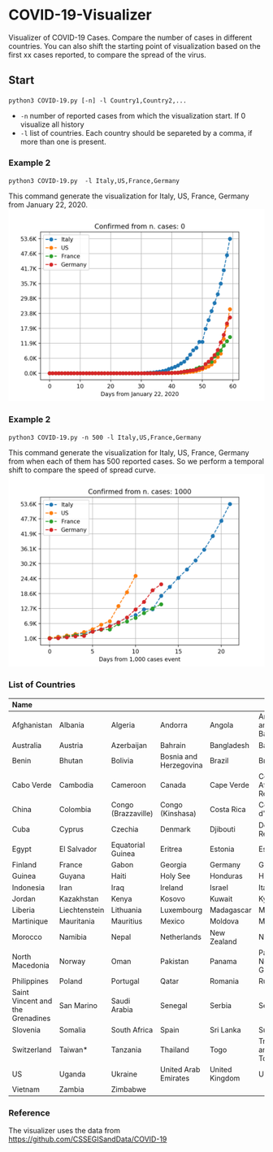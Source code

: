 # COVID-19-Visualizer
Visualizer of COVID-19 Cases. Compare the number of cases in different countries. You can also shift the starting point of visualization based on the first xx cases reported, to compare the spread of the virus.

## Start 

`python3 COVID-19.py [-n] -l Country1,Country2,...`

- `-n` number of reported cases from which the visualization start. If 0 visualize all history
- `-l` list of countries. Each country should be separeted by a comma, if more than one is present.

### Example 2

`python3 COVID-19.py  -l Italy,US,France,Germany`

This command generate the visualization for Italy, US, France, Germany from January 22, 2020.
![Image 1](https://github.com/edoardoramalli/COVID-19-Visualizer/blob/master/img/img.png)

### Example 2

`python3 COVID-19.py -n 500 -l Italy,US,France,Germany`

This command generate the visualization for Italy, US, France, Germany from when each of them has 500 reported cases.
So we perform a temporal shift to compare the speed of spread curve.
![Image 1](https://github.com/edoardoramalli/COVID-19-Visualizer/blob/master/img/img1.png)

### List of Countries
|Name|||||||
|:------------|:------------|:------------|:------------|:------------|:------------|:------------|
|Afghanistan	|Albania	|Algeria	|Andorra	|Angola	|Antigua and Barbuda	|Argentina	|Armenia	|
|Australia	|Austria	|Azerbaijan	|Bahrain	|Bangladesh	|Barbados	|Belarus	|Belgium	|
|Benin	|Bhutan	|Bolivia	|Bosnia and Herzegovina	|Brazil	|Brunei	|Bulgaria	|Burkina Faso	|
|Cabo Verde	|Cambodia	|Cameroon	|Canada	|Cape Verde	|Central African Republic	|Chad	|Chile	|
|China	|Colombia	|Congo (Brazzaville)	|Congo (Kinshasa)	|Costa Rica	|Cote d'Ivoire	|Croatia	|Cruise Ship	|
|Cuba	|Cyprus	|Czechia	|Denmark	|Djibouti	|Dominican Republic	|East Timor	|Ecuador	|
|Egypt	|El Salvador	|Equatorial Guinea	|Eritrea	|Estonia	|Eswatini	|Ethiopia	|Fiji	|
|Finland	|France	|Gabon	|Georgia	|Germany	|Ghana	|Greece	|Guatemala	|
|Guinea	|Guyana	|Haiti	|Holy See	|Honduras	|Hungary	|Iceland	|India	|
|Indonesia	|Iran	|Iraq	|Ireland	|Israel	|Italy	|Jamaica	|Japan	|
|Jordan	|Kazakhstan	|Kenya	|Kosovo	|Kuwait	|Kyrgyzstan	|Latvia	|Lebanon	|
|Liberia	|Liechtenstein	|Lithuania	|Luxembourg	|Madagascar	|Malaysia	|Maldives	|Malta	|
|Martinique	|Mauritania	|Mauritius	|Mexico	|Moldova	|Monaco	|Mongolia	|Montenegro	|
|Morocco	|Namibia	|Nepal	|Netherlands	|New Zealand	|Nicaragua	|Niger	|Nigeria	|
|North Macedonia	|Norway	|Oman	|Pakistan	|Panama	|Papua New Guinea	|Paraguay	|Peru	|
|Philippines	|Poland	|Portugal	|Qatar	|Romania	|Russia	|Rwanda	|Saint Lucia	|
|Saint Vincent and the Grenadines	|San Marino	|Saudi Arabia	|Senegal	|Serbia	|Seychelles	|Singapore	|Slovakia	|
|Slovenia	|Somalia	|South Africa	|Spain	|Sri Lanka	|Sudan	|Suriname	|Sweden	|
|Switzerland	|Taiwan*	|Tanzania	|Thailand	|Togo	|Trinidad and Tobago	|Tunisia	|Turkey	|
|US	|Uganda	|Ukraine	|United Arab Emirates	|United Kingdom	|Uruguay	|Uzbekistan	|Venezuela	|
|Vietnam	|Zambia	|Zimbabwe|||||||

### Reference
The visualizer uses the data from https://github.com/CSSEGISandData/COVID-19

